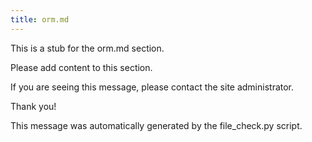 ```yaml
---
title: orm.md
---
```


This is a stub for the orm.md section.

Please add content to this section.

If you are seeing this message, please contact the site administrator.

Thank you!

This message was automatically generated by the file_check.py script.


